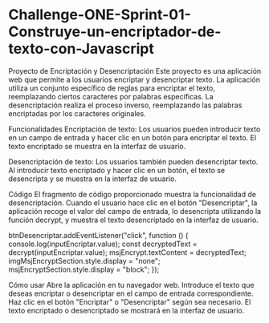 # Challenge-ONE-Sprint-01-Construye-un-encriptador-de-texto-con-Javascript

Proyecto de Encriptación y Desencriptación
Este proyecto es una aplicación web que permite a los usuarios encriptar y desencriptar texto. La aplicación utiliza un conjunto específico de reglas para encriptar el texto, reemplazando ciertos caracteres por palabras específicas. La desencriptación realiza el proceso inverso, reemplazando las palabras encriptadas por los caracteres originales.

Funcionalidades
Encriptación de texto: Los usuarios pueden introducir texto en un campo de entrada y hacer clic en un botón para encriptar el texto. El texto encriptado se muestra en la interfaz de usuario.

Desencriptación de texto: Los usuarios también pueden desencriptar texto. Al introducir texto encriptado y hacer clic en un botón, el texto se desencripta y se muestra en la interfaz de usuario.

Código
El fragmento de código proporcionado muestra la funcionalidad de desencriptación. Cuando el usuario hace clic en el botón "Desencriptar", la aplicación recoge el valor del campo de entrada, lo desencripta utilizando la función decrypt, y muestra el texto desencriptado en la interfaz de usuario.

btnDesencriptar.addEventListener("click", function () {
  console.log(inputEncriptar.value);
  const decryptedText = decrypt(inputEncriptar.value);
  msjEncrypt.textContent = decryptedText;
  imgMsjEncryptSection.style.display = "none";
  msjEncryptSection.style.display = "block";
});


Cómo usar
Abre la aplicación en tu navegador web.
Introduce el texto que deseas encriptar o desencriptar en el campo de entrada correspondiente.
Haz clic en el botón "Encriptar" o "Desencriptar" según sea necesario.
El texto encriptado o desencriptado se mostrará en la interfaz de usuario.
